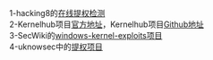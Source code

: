 1-hacking8的[在线提权检测](https://i.hacking8.com/tiquan/)  
2-Kernelhub项目[官方地址](http://kernelhub.ascotbe.com/)，Kernelhub项目[Github地址](https://github.com/Ascotbe/Kernelhub)  
3-SecWiki的[windows-kernel-exploits项目](https://github.com/SecWiki/windows-kernel-exploits)  
4-uknowsec中的[提权项目](https://github.com/uknowsec)  
